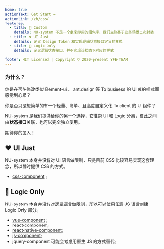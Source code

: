 ```yaml
---
home: true
actionText: Get Start →
actionLink: /zh/css/
features:
  - title: 🔧 Custom
    details: NU-system 不是一个拿来即用的组件库，我们主张基于业务场景二次封装
  - title: ❤️ UI Just
    details: 定义 Design Token 和实现逻辑状态接口定义的样式
  - title: 🌊 Logic Only
    details: 定义逻辑状态接口，并不实现该状态下对应的样式

footer: MIT Licensed | Copyright © 2020-present YFE-TEAM
---
```


### 为什么？

你是在否在修改类似 [Element-ui](https://element.eleme.io/) 、 [ant.design](https://ant.design/index-cn) 等 To business 的 UI 库的样式而感觉到心累？

你是否只是想简单的有一个轻量、简单、且高度自定义化 To client 的 UI 组件？

NU-system 是我们提供给你的另一个选择，它推崇 UI 和 Logic 分离，彼此之间由**状态接口**关联，也可以完全独立使用。

期待你的加入！

## ❤️ UI Just

NU-system 本身并没有对 UI 语言做限制，只是目前 CSS 比较容易实现这套理念，所以暂时提供 CSS 的方式。

- [css-component](/css/) ;

## 🌊 Logic Only

NU-system 本身并没有对逻辑语言做限制，所以可以使用任意 JS 语言创建 Logic Only 部分。

- [vue-component](/vue/) ;
- [react-component](/react/);
- [react-native-component](/react-native/);
- [js-component](/js/);
- jquery-component 可能会考虑用原生 JS 的方式替代;
